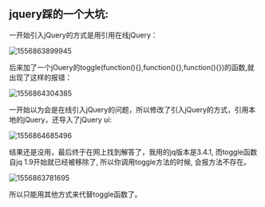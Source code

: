 ## jquery踩的一个大坑:

一开始引入jQuery的方式是用引用在线jQuery：

![1556863899945](C:\Users\lenovo\AppData\Roaming\Typora\typora-user-images\1556863899945.png)

后来加了一个jOuery的toggle(function(){},function(){},function(){})的函数,就出现了这样的报错：

![1556864304385](C:\Users\lenovo\AppData\Roaming\Typora\typora-user-images\1556864304385.png)

一开始以为会是在线引入jQuery的问题，所以修改了引入jQuery的方式，引用本地的jQuery，还导入了jQuery ui:

![1556864685496](C:\Users\lenovo\AppData\Roaming\Typora\typora-user-images\1556864685496.png)

结果还是没用，最后终于在网上找到解答了，我用的jq版本是3.4.1, 而toggle函数自jq 1.9开始就已经被移除了, 所以你调用toggle方法的时候, 会报方法不存在。

![1556863781695](C:\Users\lenovo\AppData\Roaming\Typora\typora-user-images\1556863781695.png)

所以只能用其他方式来代替toggle函数了。

